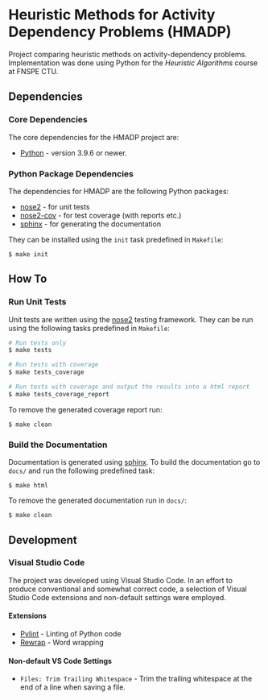# Heuristic Methods for Activity Dependency Problems (HMADP)
Project comparing heuristic methods on activity-dependency problems. Implementation
was done using Python for the _Heuristic Algorithms_ course at FNSPE CTU.

## Dependencies

### Core Dependencies

The core dependencies for the HMADP project are:

* [Python](https://www.python.org/>) - version 3.9.6 or newer.

### Python Package Dependencies

The dependencies for HMADP are the following Python packages:

* [nose2](https://docs.nose2.io/en/latest/>) - for unit tests
* [nose2-cov](https://pypi.org/project/nose2-cov/>) - for test coverage (with
  reports etc.)
* [sphinx](https://www.sphinx-doc.org/en/master/>) - for generating the
  documentation

They can be installed using the `init` task predefined in `Makefile`:

```
$ make init
```

## How To

### Run Unit Tests

Unit tests are written using the [nose2](https://docs.nose2.io/en/latest/>)
testing framework. They can be run using the following tasks predefined in
`Makefile`:

```bash
# Run tests only
$ make tests

# Run tests with coverage
$ make tests_coverage

# Run tests with coverage and output the results into a html report
$ make tests_coverage_report
```

To remove the generated coverage report run:

```
$ make clean
```

### Build the Documentation

Documentation is generated using
[sphinx](https://www.sphinx-doc.org/en/master/>). To build the documentation go
to `docs/` and run the following predefined task:

```
$ make html
```

To remove the generated documentation run in `docs/`:
```
$ make clean
```

## Development

### Visual Studio Code
The project was developed using Visual Studio Code. In an effort to produce
conventional and somewhat correct code, a selection of Visual Studio Code
extensions and non-default settings were employed.

#### Extensions
- [Pylint](https://marketplace.visualstudio.com/items?itemName=ms-python.pylint)
   \- Linting of Python code
- [Rewrap](https://marketplace.visualstudio.com/items?itemName=stkb.rewrap) \-
   Word wrapping

#### Non-default VS Code Settings
- `Files: Trim Trailing Whitespace` - Trim the trailing whitespace at the end of a
  line when saving a file.
